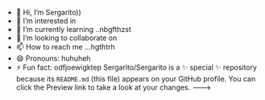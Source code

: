 - 👋 Hi, I’m Sergarito))
- 👀 I’m interested in 
- 🌱 I’m currently learning ..nbgfthzst
- 💞️ I’m looking to collaborate on 
- 📫 How to reach me ...hgthtrh
- 😄 Pronouns: huhuheh
- ⚡ Fun fact: odfjoewigktep
Sergarito/Sergarito is a ✨ special ✨ repository because its `README.md` (this file) appears on your GitHub profile.
You can click the Preview link to take a look at your changes.
--->
